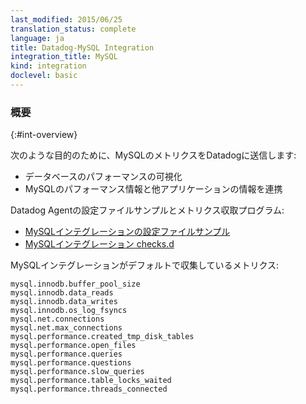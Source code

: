 ```yaml
---
last_modified: 2015/06/25
translation_status: complete
language: ja
title: Datadog-MySQL Integration
integration_title: MySQL
kind: integration
doclevel: basic
---
```


<!-- ### Overview
{:#int-overview} -->

### 概要
{:#int-overview}


<!-- Connect MySQL to Datadog in order to:

- Visualize your database performance
- Correlate the performance of MySQL with the rest of your applications -->

次のような目的のために、MySQLのメトリクスをDatadogに送信します:

- データベースのパフォーマンスの可視化
- MySQLのパフォーマンス情報と他アプリケーションの情報を連携


<!-- From the open-source Agent:

* [Example](https://github.com/DataDog/dd-agent/blob/master/conf.d/mysql.yaml.example)
* [MySQL checks.d](https://github.com/DataDog/dd-agent/blob/master/checks.d/mysql.py)

The following metrics are collected by default with the MySQL integration:

    mysql.innodb.buffer_pool_size
    mysql.innodb.data_reads
    mysql.innodb.data_writes
    mysql.innodb.os_log_fsyncs
    mysql.net.connections
    mysql.net.max_connections
    mysql.performance.created_tmp_disk_tables
    mysql.performance.open_files
    mysql.performance.queries
    mysql.performance.questions
    mysql.performance.slow_queries
    mysql.performance.table_locks_waited
    mysql.performance.threads_connected -->

Datadog Agentの設定ファイルサンプルとメトリクス収取プログラム:

* [MySQLインテグレーションの設定ファイルサンプル](https://github.com/DataDog/dd-agent/blob/master/conf.d/mysql.yaml.example)
* [MySQLインテグレーション checks.d](https://github.com/DataDog/dd-agent/blob/master/checks.d/mysql.py)

MySQLインテグレーションがデフォルトで収集しているメトリクス:

    mysql.innodb.buffer_pool_size
    mysql.innodb.data_reads
    mysql.innodb.data_writes
    mysql.innodb.os_log_fsyncs
    mysql.net.connections
    mysql.net.max_connections
    mysql.performance.created_tmp_disk_tables
    mysql.performance.open_files
    mysql.performance.queries
    mysql.performance.questions
    mysql.performance.slow_queries
    mysql.performance.table_locks_waited
    mysql.performance.threads_connected
